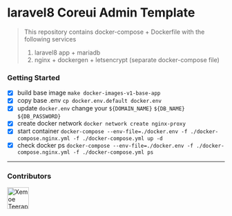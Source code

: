 # laravel8 Coreui Admin Template

>
> This repository contains docker-compose + Dockerfile with the following services
> 1. laravel8 app + mariadb
> 2. nginx + dockergen + letsencrypt (separate docker-compose file)
> 


### Getting Started
- [x] build base image `make docker-images-v1-base-app`
- [x] copy base .env `cp docker.env.default docker.env`
- [x] update `docker.env` change your `${DOMAIN_NAME}` `${DB_NAME}` `${DB_PASSWORD}`
- [x] create docker network `docker network create nginx-proxy`
- [x] start container `docker-compose --env-file=./docker.env -f ./docker-compose.nginx.yml -f ./docker-compose.yml up -d`
- [x] check docker ps `docker-compose --env-file=./docker.env -f ./docker-compose.nginx.yml -f ./docker-compose.yml ps`

---
### Contributors
<a href="https://github.com/xemoe"><img src="https://avatars.githubusercontent.com/u/848552?v=4" title="Xemoe Teerapong" width="50" height="50"></a>
